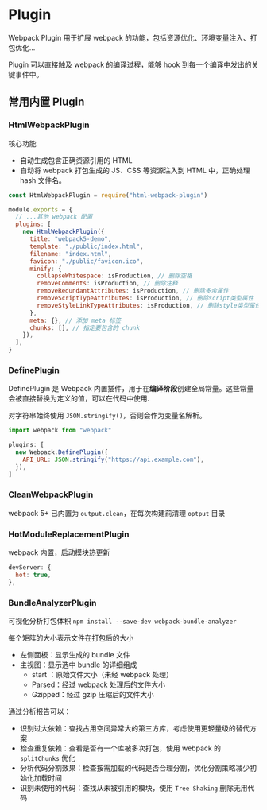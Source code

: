 # Plugin

Webpack Plugin 用于扩展 webpack 的功能，包括资源优化、环境变量注入、打包优化...

Plugin 可以直接触及 webpack 的编译过程，能够 hook 到每一个编译中发出的关键事件中。

## 常用内置 Plugin

### HtmlWebpackPlugin

核心功能

- 自动生成包含正确资源引用的 HTML
- 自动将 webpack 打包生成的 JS、CSS 等资源注入到 HTML 中，正确处理 hash 文件名。

```js
const HtmlWebpackPlugin = require("html-webpack-plugin")

module.exports = {
  // ...其他 webpack 配置
  plugins: [
    new HtmlWebpackPlugin({
      title: "webpack5-demo",
      template: "./public/index.html",
      filename: "index.html",
      favicon: "./public/favicon.ico",
      minify: {
        collapseWhitespace: isProduction, // 删除空格
        removeComments: isProduction, // 删除注释
        removeRedundantAttributes: isProduction, // 删除多余属性
        removeScriptTypeAttributes: isProduction, // 删除script类型属性
        removeStyleLinkTypeAttributes: isProduction, // 删除style类型属性
      },
      meta: {}, // 添加 meta 标签
      chunks: [], // 指定要包含的 chunk
    }),
  ],
}
```

### DefinePlugin

DefinePlugin 是 Webpack 内置插件，用于在**编译阶段**创建全局常量。这些常量会被直接替换为定义的值，可以在代码中使用.

对字符串始终使用 `JSON.stringify()`，否则会作为变量名解析。

```js
import webpack from "webpack"

plugins: [
  new Webpack.DefinePlugin({
    API_URL: JSON.stringify("https://api.example.com"),
  }),
]
```

### CleanWebpackPlugin

webpack 5+ 已内置为 `output.clean`，在每次构建前清理 `optput` 目录

### HotModuleReplacementPlugin

webpack 内置，启动模块热更新

```js
devServer: {
  hot: true,
},
```

### BundleAnalyzerPlugin

可视化分析打包体积 `npm install --save-dev webpack-bundle-analyzer`

每个矩阵的大小表示文件在打包后的大小

- 左侧面板：显示生成的 bundle 文件
- 主视图：显示选中 bundle 的详细组成
  - start ：原始文件大小（未经 webpack 处理）
  - Parsed：经过 webpack 处理后的文件大小
  - Gzipped：经过 gzip 压缩后的文件大小

通过分析报告可以：

- 识别过大依赖：查找占用空间异常大的第三方库，考虑使用更轻量级的替代方案
- 检查重复依赖：查看是否有一个库被多次打包，使用 webpack 的 `splitChunks` 优化
- 分析代码分割效果：检查按需加载的代码是否合理分割，优化分割策略减少初始化加载时间
- 识别未使用的代码：查找从未被引用的模块，使用 `Tree Shaking` 删除无用代码
